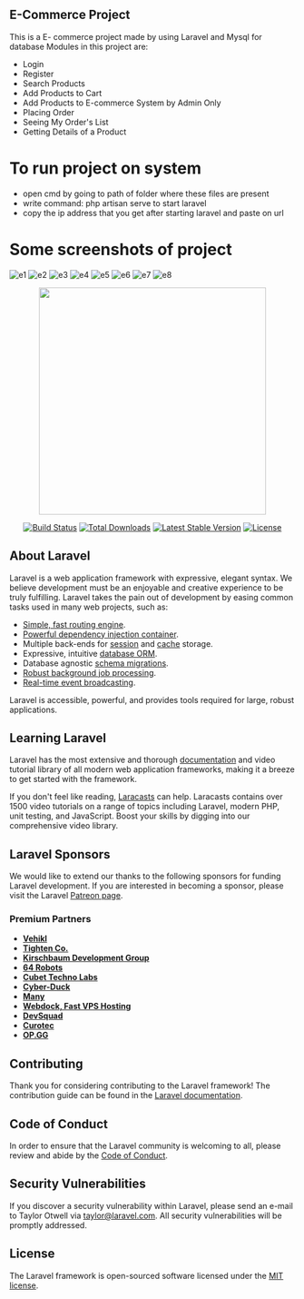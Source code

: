 ## E-Commerce Project
This is a E- commerce project made by using Laravel and Mysql for database
Modules in this project are:
+ Login 
+ Register
+ Search Products
+ Add Products to Cart
+ Add Products to E-commerce System by Admin Only
+ Placing Order
+ Seeing My Order's List
+ Getting Details of a Product
# To run project on system
+ open cmd by going to path of folder where these files are present
+ write command: php artisan serve to start laravel
+ copy the ip address that you get after starting laravel and paste on url
# Some screenshots of project
![e1](https://user-images.githubusercontent.com/43674549/115109315-c1c6b980-9f92-11eb-9be6-eefb8f5bb775.PNG)
![e2](https://user-images.githubusercontent.com/43674549/115109322-cc814e80-9f92-11eb-9c95-db3bdbca041d.PNG)
![e3](https://user-images.githubusercontent.com/43674549/115109328-d6a34d00-9f92-11eb-8a22-70ea22006016.PNG)
![e4](https://user-images.githubusercontent.com/43674549/115109329-d86d1080-9f92-11eb-826e-d6a1db22c07d.PNG)
![e5](https://user-images.githubusercontent.com/43674549/115109336-e884f000-9f92-11eb-912a-fb4dda8f6b8c.PNG)
![e6](https://user-images.githubusercontent.com/43674549/115109338-ec187700-9f92-11eb-9883-a9f355b93dde.PNG)
![e7](https://user-images.githubusercontent.com/43674549/115109339-ede23a80-9f92-11eb-99ce-dbd0248de269.PNG)
![e8](https://user-images.githubusercontent.com/43674549/115109340-efabfe00-9f92-11eb-982f-8a43bdc337a8.PNG)





















<p align="center"><a href="https://laravel.com" target="_blank"><img src="https://raw.githubusercontent.com/laravel/art/master/logo-lockup/5%20SVG/2%20CMYK/1%20Full%20Color/laravel-logolockup-cmyk-red.svg" width="400"></a></p>

<p align="center">
<a href="https://travis-ci.org/laravel/framework"><img src="https://travis-ci.org/laravel/framework.svg" alt="Build Status"></a>
<a href="https://packagist.org/packages/laravel/framework"><img src="https://img.shields.io/packagist/dt/laravel/framework" alt="Total Downloads"></a>
<a href="https://packagist.org/packages/laravel/framework"><img src="https://img.shields.io/packagist/v/laravel/framework" alt="Latest Stable Version"></a>
<a href="https://packagist.org/packages/laravel/framework"><img src="https://img.shields.io/packagist/l/laravel/framework" alt="License"></a>
</p>

## About Laravel

Laravel is a web application framework with expressive, elegant syntax. We believe development must be an enjoyable and creative experience to be truly fulfilling. Laravel takes the pain out of development by easing common tasks used in many web projects, such as:

- [Simple, fast routing engine](https://laravel.com/docs/routing).
- [Powerful dependency injection container](https://laravel.com/docs/container).
- Multiple back-ends for [session](https://laravel.com/docs/session) and [cache](https://laravel.com/docs/cache) storage.
- Expressive, intuitive [database ORM](https://laravel.com/docs/eloquent).
- Database agnostic [schema migrations](https://laravel.com/docs/migrations).
- [Robust background job processing](https://laravel.com/docs/queues).
- [Real-time event broadcasting](https://laravel.com/docs/broadcasting).

Laravel is accessible, powerful, and provides tools required for large, robust applications.

## Learning Laravel

Laravel has the most extensive and thorough [documentation](https://laravel.com/docs) and video tutorial library of all modern web application frameworks, making it a breeze to get started with the framework.

If you don't feel like reading, [Laracasts](https://laracasts.com) can help. Laracasts contains over 1500 video tutorials on a range of topics including Laravel, modern PHP, unit testing, and JavaScript. Boost your skills by digging into our comprehensive video library.

## Laravel Sponsors

We would like to extend our thanks to the following sponsors for funding Laravel development. If you are interested in becoming a sponsor, please visit the Laravel [Patreon page](https://patreon.com/taylorotwell).

### Premium Partners

- **[Vehikl](https://vehikl.com/)**
- **[Tighten Co.](https://tighten.co)**
- **[Kirschbaum Development Group](https://kirschbaumdevelopment.com)**
- **[64 Robots](https://64robots.com)**
- **[Cubet Techno Labs](https://cubettech.com)**
- **[Cyber-Duck](https://cyber-duck.co.uk)**
- **[Many](https://www.many.co.uk)**
- **[Webdock, Fast VPS Hosting](https://www.webdock.io/en)**
- **[DevSquad](https://devsquad.com)**
- **[Curotec](https://www.curotec.com/)**
- **[OP.GG](https://op.gg)**

## Contributing

Thank you for considering contributing to the Laravel framework! The contribution guide can be found in the [Laravel documentation](https://laravel.com/docs/contributions).

## Code of Conduct

In order to ensure that the Laravel community is welcoming to all, please review and abide by the [Code of Conduct](https://laravel.com/docs/contributions#code-of-conduct).

## Security Vulnerabilities

If you discover a security vulnerability within Laravel, please send an e-mail to Taylor Otwell via [taylor@laravel.com](mailto:taylor@laravel.com). All security vulnerabilities will be promptly addressed.

## License

The Laravel framework is open-sourced software licensed under the [MIT license](https://opensource.org/licenses/MIT).
